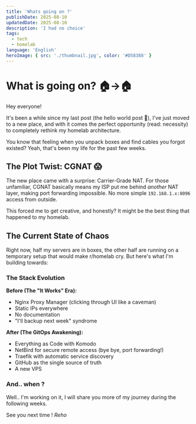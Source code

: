 ```yaml
---
title: 'Whats going on ?'
publishDate: 2025-08-10
updatedDate: 2025-08-10
description: 'I had no choice'
tags:
  - tech
  - homelab
language: 'English'
heroImage: { src: './thumbnail.jpg', color: '#D58388' }
---
```


# What is going on? 🏠→🏠

Hey everyone! 

It's been a while since my last post (the hello world post 🤣), I've just moved to a new place, and with it comes the perfect opportunity (read: necessity) to completely rethink my homelab architecture. 

You know that feeling when you unpack boxes and find cables you forgot existed? Yeah, that's been my life for the past few weeks.

## The Plot Twist: CGNAT 😱

The new place came with a surprise: Carrier-Grade NAT. For those unfamiliar, CGNAT basically means my ISP put me behind *another* NAT layer, making port forwarding impossible. No more simple `192.168.1.x:8096` access from outside. 

This forced me to get creative, and honestly? It might be the best thing that happened to my homelab.

## The Current State of Chaos

Right now, half my servers are in boxes, the other half are running on a temporary setup that would make r/homelab cry. But here's what I'm building towards:

### The Stack Evolution

**Before (The "It Works" Era):**
- Nginx Proxy Manager (clicking through UI like a caveman)
- Static IPs everywhere
- No documentation
- "I'll backup next week" syndrome

**After (The GitOps Awakening):**
- Everything as Code with Komodo
- NetBird for secure remote access (bye bye, port forwarding!)
- Traefik with automatic service discovery
- GitHub as the single source of truth
- A new VPS

### And.. when ?

Well.. I'm working on it, I will share you more of my journey during the following weeks.

See you next time !
_Reho_